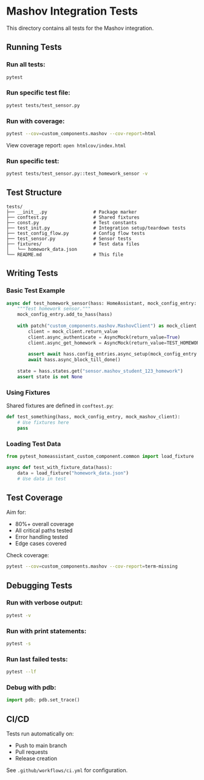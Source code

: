 # Mashov Integration Tests

This directory contains all tests for the Mashov integration.

## Running Tests

### Run all tests:
```bash
pytest
```

### Run specific test file:
```bash
pytest tests/test_sensor.py
```

### Run with coverage:
```bash
pytest --cov=custom_components.mashov --cov-report=html
```

View coverage report: `open htmlcov/index.html`

### Run specific test:
```bash
pytest tests/test_sensor.py::test_homework_sensor -v
```

## Test Structure

```
tests/
├── __init__.py                 # Package marker
├── conftest.py                 # Shared fixtures
├── const.py                    # Test constants
├── test_init.py                # Integration setup/teardown tests
├── test_config_flow.py         # Config flow tests
├── test_sensor.py              # Sensor tests
├── fixtures/                   # Test data files
│   └── homework_data.json
└── README.md                   # This file
```

## Writing Tests

### Basic Test Example

```python
async def test_homework_sensor(hass: HomeAssistant, mock_config_entry: MockConfigEntry):
    """Test homework sensor."""
    mock_config_entry.add_to_hass(hass)
    
    with patch("custom_components.mashov.MashovClient") as mock_client:
        client = mock_client.return_value
        client.async_authenticate = AsyncMock(return_value=True)
        client.async_get_homework = AsyncMock(return_value=TEST_HOMEWORK)
        
        assert await hass.config_entries.async_setup(mock_config_entry.entry_id)
        await hass.async_block_till_done()
    
    state = hass.states.get("sensor.mashov_student_123_homework")
    assert state is not None
```

### Using Fixtures

Shared fixtures are defined in `conftest.py`:

```python
def test_something(hass, mock_config_entry, mock_mashov_client):
    # Use fixtures here
    pass
```

### Loading Test Data

```python
from pytest_homeassistant_custom_component.common import load_fixture

async def test_with_fixture_data(hass):
    data = load_fixture("homework_data.json")
    # Use data in test
```

## Test Coverage

Aim for:
- 80%+ overall coverage
- All critical paths tested
- Error handling tested
- Edge cases covered

Check coverage:
```bash
pytest --cov=custom_components.mashov --cov-report=term-missing
```

## Debugging Tests

### Run with verbose output:
```bash
pytest -v
```

### Run with print statements:
```bash
pytest -s
```

### Run last failed tests:
```bash
pytest --lf
```

### Debug with pdb:
```python
import pdb; pdb.set_trace()
```

## CI/CD

Tests run automatically on:
- Push to main branch
- Pull requests
- Release creation

See `.github/workflows/ci.yml` for configuration.

